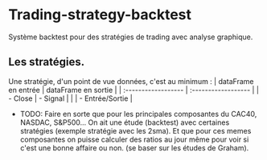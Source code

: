 # Trading-strategy-backtest

Système backtest pour des stratégies de trading avec analyse graphique.


## Les stratégies.

Une stratégie, d'un point de vue données, c'est au minimum :
| dataFrame en entrée | dataFrame en sortie |
| :------------------ | :------------------ |
| - Close             | - Signal            |
|                     | - Entrée/Sortie     |


- TODO: 
Faire en sorte que pour les principales composantes du CAC40, NASDAC, S&P500... On ait une étude (backtest) avec certaines stratégies (exemple stratégie avec les 2sma). Et que pour ces memes composantes on puisse calculer des ratios au jour même pour voir si c'est une bonne affaire ou non. (se baser sur les études de Graham).